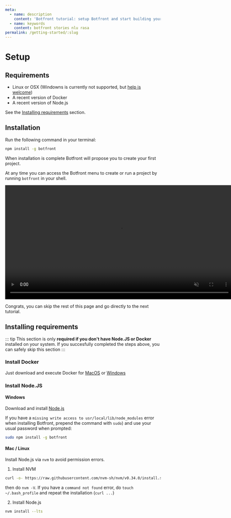 ```yaml
---
meta:
  - name: description
    content: 'Botfront tutorial: setup Botfront and start building your Rasa chatbot'
  - name: keywords
    content: botfront stories nlu rasa
permalink: /getting-started/:slug
---
```


# Setup

## Requirements
- Linux or OSX (Windowns is currently not supported, but [help is welcome](https://github.com/botfront/botfront/issues/115))
- A recent version of Docker
- A recent version of Node.js

See the [Installing requirements](#installing-requirements) section.


## Installation
Run the following command in your terminal:

```bash
npm install -g botfront
```

When installation is complete Botfront will propose you to create your first project.

At any time you can access the Botfront menu to create or run a project by running `botfront` in your shell.

<video autoplay muted loop width="740" controls>
  <source src="../../videos/setup.mp4" type="video/mp4">
  Your browser does not support the video tag.
</video> 

Congrats, you can skip the rest of this page and go directly to the next tutorial.

## Installing requirements

::: tip
This section is only **required if you don't have Node.JS or Docker** installed on your system. If you succesfully completed the steps above, you can safely skip this section
:::

### Install Docker
Just download and execute Docker for [MacOS](https://download.docker.com/mac/stable/Docker.dmg) or [Windows](https://download.docker.com/win/stable/Docker%20for%20Windows%20Installer.exe) 

### Install Node.JS

#### Windows
Download and install [Node.js](https://nodejs.org/en/download/)

If you have a `missing write access to usr/local/lib/node_modules` error when installing Botfront, prepend the command with `sudo`) and use your usual password when prompted:

```bash
sudo npm install -g botfront
```


#### Mac / Linux
Install Node.js via `nvm` to avoid permission errors.

1. Install NVM
   
```bash
curl -o- https://raw.githubusercontent.com/nvm-sh/nvm/v0.34.0/install.sh | bash
```

then do `nvm -V`. If you have a `command not found` error, do `touch ~/.bash_profile` and repeat the installation (`curl ...`)

2. Install Node.js

```bash
nvm install --lts 
```